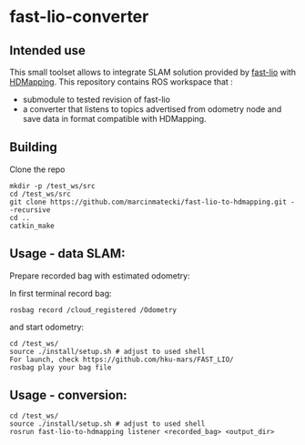 # fast-lio-converter

## Intended use 

This small toolset allows to integrate SLAM solution provided by [fast-lio](https://github.com/hku-mars/FAST_LIO.git) with [HDMapping](https://github.com/MapsHD/HDMapping).
This repository contains ROS  workspace that :
  - submodule to tested revision of fast-lio
  - a converter that listens to topics advertised from odometry node and save data in format compatible with HDMapping.

## Building

Clone the repo
```shell
mkdir -p /test_ws/src
cd /test_ws/src
git clone https://github.com/marcinmatecki/fast-lio-to-hdmapping.git --recursive
cd ..
catkin_make
```

## Usage - data SLAM:

Prepare recorded bag with estimated odometry:

In first terminal record bag:
```shell
rosbag record /cloud_registered /Odometry
```

and start odometry:
```shell 
cd /test_ws/
source ./install/setup.sh # adjust to used shell
For launch, check https://github.com/hku-mars/FAST_LIO/
rosbag play your bag file
```

## Usage - conversion:

```shell
cd /test_ws/
source ./install/setup.sh # adjust to used shell
rosrun fast-lio-to-hdmapping listener <recorded_bag> <output_dir>
```